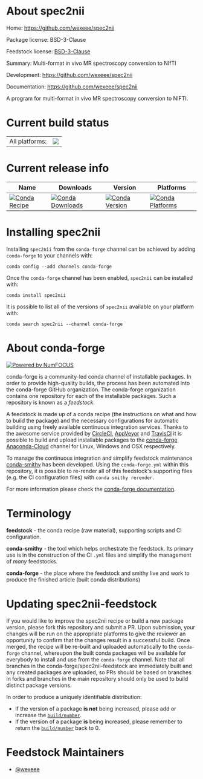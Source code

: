 About spec2nii
==============

Home: https://github.com/wexeee/spec2nii

Package license: BSD-3-Clause

Feedstock license: [BSD-3-Clause](https://github.com/conda-forge/spec2nii-feedstock/blob/master/LICENSE.txt)

Summary: Multi-format in vivo MR spectroscopy conversion to NIfTI

Development: https://github.com/wexeee/spec2nii

Documentation: https://github.com/wexeee/spec2nii

A program for multi-format in vivo MR spectroscopy conversion to NIFTI.


Current build status
====================


<table><tr><td>All platforms:</td>
    <td>
      <a href="https://dev.azure.com/conda-forge/feedstock-builds/_build/latest?definitionId=10010&branchName=master">
        <img src="https://dev.azure.com/conda-forge/feedstock-builds/_apis/build/status/spec2nii-feedstock?branchName=master">
      </a>
    </td>
  </tr>
</table>

Current release info
====================

| Name | Downloads | Version | Platforms |
| --- | --- | --- | --- |
| [![Conda Recipe](https://img.shields.io/badge/recipe-spec2nii-green.svg)](https://anaconda.org/conda-forge/spec2nii) | [![Conda Downloads](https://img.shields.io/conda/dn/conda-forge/spec2nii.svg)](https://anaconda.org/conda-forge/spec2nii) | [![Conda Version](https://img.shields.io/conda/vn/conda-forge/spec2nii.svg)](https://anaconda.org/conda-forge/spec2nii) | [![Conda Platforms](https://img.shields.io/conda/pn/conda-forge/spec2nii.svg)](https://anaconda.org/conda-forge/spec2nii) |

Installing spec2nii
===================

Installing `spec2nii` from the `conda-forge` channel can be achieved by adding `conda-forge` to your channels with:

```
conda config --add channels conda-forge
```

Once the `conda-forge` channel has been enabled, `spec2nii` can be installed with:

```
conda install spec2nii
```

It is possible to list all of the versions of `spec2nii` available on your platform with:

```
conda search spec2nii --channel conda-forge
```


About conda-forge
=================

[![Powered by NumFOCUS](https://img.shields.io/badge/powered%20by-NumFOCUS-orange.svg?style=flat&colorA=E1523D&colorB=007D8A)](http://numfocus.org)

conda-forge is a community-led conda channel of installable packages.
In order to provide high-quality builds, the process has been automated into the
conda-forge GitHub organization. The conda-forge organization contains one repository
for each of the installable packages. Such a repository is known as a *feedstock*.

A feedstock is made up of a conda recipe (the instructions on what and how to build
the package) and the necessary configurations for automatic building using freely
available continuous integration services. Thanks to the awesome service provided by
[CircleCI](https://circleci.com/), [AppVeyor](https://www.appveyor.com/)
and [TravisCI](https://travis-ci.com/) it is possible to build and upload installable
packages to the [conda-forge](https://anaconda.org/conda-forge)
[Anaconda-Cloud](https://anaconda.org/) channel for Linux, Windows and OSX respectively.

To manage the continuous integration and simplify feedstock maintenance
[conda-smithy](https://github.com/conda-forge/conda-smithy) has been developed.
Using the ``conda-forge.yml`` within this repository, it is possible to re-render all of
this feedstock's supporting files (e.g. the CI configuration files) with ``conda smithy rerender``.

For more information please check the [conda-forge documentation](https://conda-forge.org/docs/).

Terminology
===========

**feedstock** - the conda recipe (raw material), supporting scripts and CI configuration.

**conda-smithy** - the tool which helps orchestrate the feedstock.
                   Its primary use is in the construction of the CI ``.yml`` files
                   and simplify the management of *many* feedstocks.

**conda-forge** - the place where the feedstock and smithy live and work to
                  produce the finished article (built conda distributions)


Updating spec2nii-feedstock
===========================

If you would like to improve the spec2nii recipe or build a new
package version, please fork this repository and submit a PR. Upon submission,
your changes will be run on the appropriate platforms to give the reviewer an
opportunity to confirm that the changes result in a successful build. Once
merged, the recipe will be re-built and uploaded automatically to the
`conda-forge` channel, whereupon the built conda packages will be available for
everybody to install and use from the `conda-forge` channel.
Note that all branches in the conda-forge/spec2nii-feedstock are
immediately built and any created packages are uploaded, so PRs should be based
on branches in forks and branches in the main repository should only be used to
build distinct package versions.

In order to produce a uniquely identifiable distribution:
 * If the version of a package **is not** being increased, please add or increase
   the [``build/number``](https://docs.conda.io/projects/conda-build/en/latest/resources/define-metadata.html#build-number-and-string).
 * If the version of a package **is** being increased, please remember to return
   the [``build/number``](https://docs.conda.io/projects/conda-build/en/latest/resources/define-metadata.html#build-number-and-string)
   back to 0.

Feedstock Maintainers
=====================

* [@wexeee](https://github.com/wexeee/)

